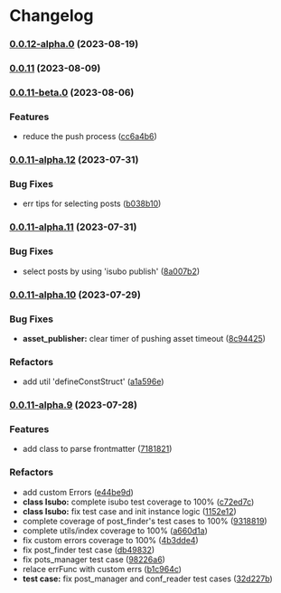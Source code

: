 # Changelog
### [0.0.12-alpha.0](https://github.com/isaaxite/deploy-posts-to-github-issue/compare/v0.0.11...v0.0.12-alpha.0) (2023-08-19)

### [0.0.11](https://github.com/isaaxite/deploy-posts-to-github-issue/compare/v0.0.11-beta.0...v0.0.11) (2023-08-09)

### [0.0.11-beta.0](https://github.com/isaaxite/deploy-posts-to-github-issue/compare/v0.0.11-alpha.12...v0.0.11-beta.0) (2023-08-06)


### Features

* reduce the push process ([cc6a4b6](https://github.com/isaaxite/deploy-posts-to-github-issue/commit/cc6a4b669705505b569337b1e4db1cf88c092095))

### [0.0.11-alpha.12](https://github.com/isaaxite/deploy-posts-to-github-issue/compare/v0.0.11-alpha.11...v0.0.11-alpha.12) (2023-07-31)


### Bug Fixes

* err tips for selecting posts ([b038b10](https://github.com/isaaxite/deploy-posts-to-github-issue/commit/b038b1031fa8f7e8b2a373af62758ad11c34daf0))

### [0.0.11-alpha.11](https://github.com/isaaxite/deploy-posts-to-github-issue/compare/v0.0.11-alpha.10...v0.0.11-alpha.11) (2023-07-31)


### Bug Fixes

* select posts by using 'isubo publish' ([8a007b2](https://github.com/isaaxite/deploy-posts-to-github-issue/commit/8a007b20e3432045f14666bb10f16c505764f3e6))

### [0.0.11-alpha.10](https://github.com/isaaxite/deploy-posts-to-github-issue/compare/v0.0.11-alpha.9...v0.0.11-alpha.10) (2023-07-29)


### Bug Fixes

* **asset_publisher:** clear timer of pushing asset timeout ([8c94425](https://github.com/isaaxite/deploy-posts-to-github-issue/commit/8c94425d628d134c1ca15b035df40e75b1fc07fb))


### Refactors

* add util 'defineConstStruct' ([a1a596e](https://github.com/isaaxite/deploy-posts-to-github-issue/commit/a1a596ece994f4d1ead544e5bb9685b54245910b))

### [0.0.11-alpha.9](https://github.com/isaaxite/deploy-posts-to-github-issue/compare/v0.0.11-alpha.5...v0.0.11-alpha.9) (2023-07-28)


### Features

* add class to parse frontmatter ([7181821](https://github.com/isaaxite/deploy-posts-to-github-issue/commit/7181821917b01f42df10f47d2d86c770c38add70))


### Refactors

* add custom Errors ([e44be9d](https://github.com/isaaxite/deploy-posts-to-github-issue/commit/e44be9dc68ca095af98c50a840f35cc75a362d45))
* **class Isubo:** complete isubo test coverage to 100% ([c72ed7c](https://github.com/isaaxite/deploy-posts-to-github-issue/commit/c72ed7c67aee67e7441a6dbd79278abd9de99cd1))
* **class Isubo:** fix test case and init instance logic ([1152e12](https://github.com/isaaxite/deploy-posts-to-github-issue/commit/1152e12f6f5b1fc9367fee9e8c3976ce4201a2c9))
* complete coverage of post_finder's test cases to 100% ([9318819](https://github.com/isaaxite/deploy-posts-to-github-issue/commit/93188191c6c7b2668e935f186006ae0fd6224a12))
* complete utils/index coverage to 100% ([a660d1a](https://github.com/isaaxite/deploy-posts-to-github-issue/commit/a660d1ab591e8f9cebdffb814359aa74ea42aa5a))
* fix custom errors coverage to 100% ([4b3dde4](https://github.com/isaaxite/deploy-posts-to-github-issue/commit/4b3dde4ebcef86097a279f2929f7f4c759cb3a1c))
* fix post_finder test case ([db49832](https://github.com/isaaxite/deploy-posts-to-github-issue/commit/db49832af22fbfbe6a3dc989ba2f5170a805d125))
* fix pots_manager test case ([98226a6](https://github.com/isaaxite/deploy-posts-to-github-issue/commit/98226a6fe6e68113b7571e606b54fb9330ea5fa9))
* relace errFunc with custom errs ([b1c964c](https://github.com/isaaxite/deploy-posts-to-github-issue/commit/b1c964cbc5c2d5d05922153f091f139d7ea75f3b))
* **test case:** fix post_manager and conf_reader test cases ([32d227b](https://github.com/isaaxite/deploy-posts-to-github-issue/commit/32d227b33e405ec3e29a34c385b7ded50551ecaa))
